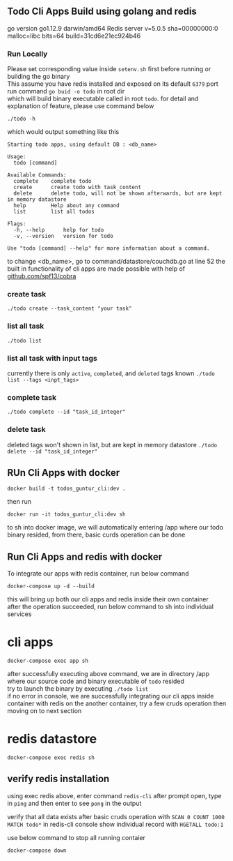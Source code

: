 ## Todo Cli Apps Build using golang and redis

go version go1.12.9 darwin/amd64
Redis server v=5.0.5 sha=00000000:0 malloc=libc bits=64 build=31cd6e21ec924b46

### Run Locally
Please set corresponding value inside `setenv.sh` first before running or building the go binary<br/>
This assume you have redis installed and exposed on its default `6379` port<br>
run command `go buid -o todo` in root dir<br/>
which will build binary executable called in root `todo`.
for detail and explanation of feature, please use command below

`./todo -h`

which would output something like this

````
Starting todo apps, using default DB : <db_name>

Usage:
  todo [command]

Available Commands:
  complete    complete todo
  create      create todo with task_content
  delete      delete todo, will not be shown afterwards, but are kept in memory datastore
  help        Help about any command
  list        list all todos

Flags:
  -h, --help      help for todo
  -v, --version   version for todo

Use "todo [command] --help" for more information about a command.
````

to change <db_name>, go to command/datastore/couchdb.go at line 52
the built in functionality of cli apps are made possible with help of [github.com/spf13/cobra](https://github.com/spf13/cobra)

### create task
`./todo create --task_content "your task"`

### list all task
`./todo list`

### list all task with input tags
currently there is only `active`, `completed`, and `deleted` tags known
`./todo list --tags <inpt_tags>`

### complete task
`./todo complete --id "task_id_integer"`

### delete task
deleted tags won't shown in list, but are kept in memory datastore
`./todo delete --id "task_id_integer"`

## RUn Cli Apps with docker
````
docker build -t todos_guntur_cli:dev .
````

then run
````
docker run -it todos_guntur_cli:dev sh
````
to sh into docker image, we will automatically entering /app where our todo binary resided, from there, basic curds operation can be done


## Run Cli Apps and redis with docker

To integrate our apps with redis container, run below command
````
docker-compose up -d --build
````

this will bring up both our cli apps and redis inside their own container<br/>
after the operation succeeded, run below command to sh into individual services

# cli apps
````
docker-compose exec app sh 
````
after successfully executing above command, we are in directory /app where our source code and binary executable of `todo` resided<br/>
try to launch the binary by executing `./todo list`<br/>
if no error in console, we are successfully integrating our cli apps inside container with redis on the another container, try a few cruds operation then moving on to next section

# redis datastore
````
docker-compose exec redis sh
````

## verify redis installation
using exec redis above, enter command `redis-cli`
after prompt open, type in `ping` and then enter to see `pong` in the output

verify that all data exists after basic cruds operation with `SCAN 0 COUNT 1000 MATCH todo*` in redis-cli console
show individual record with `HGETALL todo:1`

use below command to stop all running contaier
````
docker-compose down
````
